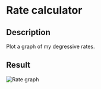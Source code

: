# Rate calculator

## Description
Plot a graph of my degressive rates.

## Result

![Rate graph](plot.png)

